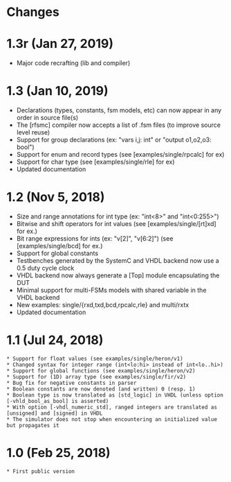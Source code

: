 # Changes

# 1.3r (Jan 27, 2019)
* Major code recrafting (lib and compiler)

# 1.3 (Jan 10, 2019)
* Declarations (types, constants, fsm models, etc) can now appear in any order in source file(s)
* The [rfsmc] compiler now accepts a list of .fsm files (to improve source level reuse)
* Support for group declarations (ex: "vars i,j: int" or "output o1,o2,o3: bool")
* Support for enum and record types (see [examples/single/rpcalc] for ex)
* Support for char type (see [examples/single/rle] for ex)
* Updated documentation

# 1.2 (Nov 5, 2018)
* Size and range annotations for int type (ex: "int<8>" and "int<0:255>")
* Bitwise and shift operators for int values (see [examples/single/[rt]xd] for ex.)
* Bit range expressions for ints (ex: "v[2]", "v[6:2]") (see [examples/single/bcd] for ex.)
* Support for global constants 
* Testbenches generated by the SystemC and VHDL backend now use a 0.5 duty cycle clock
* VHDL backend now always generate a [Top] module encapsulating the DUT
* Minimal support for multi-FSMs models with shared variable in the VHDL backend
* New examples: single/{rxd,txd,bcd,rpcalc,rle} and multi/rxtx
* Updated documentation

# 1.1 (Jul 24, 2018)
    * Support for float values (see examples/single/heron/v1)
    * Changed syntax for integer range (int<lo:hi> instead of int<lo..hi>)
    * Support for global functions (see examples/single/heron/v2)
    * Support for (1D) array type (see examples/single/fir/v2)
    * Bug fix for negative constants in parser
    * Boolean constants are now denoted (and written) 0 (resp. 1) 
    * Boolean type is now translated as [std_logic] in VHDL (unless option [-vhld_bool_as_bool] is asserted)
    * With option [-vhdl_numeric_std], ranged integers are translated as [unsigned] and [signed] in VHDL 
    * The simulator does not stop when encountering an initialized value but propagates it

# 1.0 (Feb 25, 2018)
    * First public version
